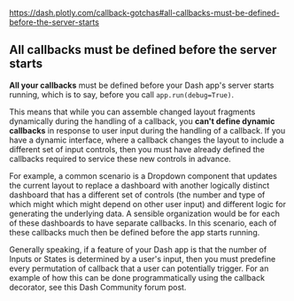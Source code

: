 <https://dash.plotly.com/callback-gotchas#all-callbacks-must-be-defined-before-the-server-starts>

## All callbacks must be defined before the server starts

**All your callbacks** must be defined before your Dash app's server starts running, which is to say, before you call `app.run(debug=True)`.

This means that while you can assemble changed layout fragments dynamically during the handling of a callback, you **can't define dynamic callbacks** in response to user input during the handling of a callback. If you have a dynamic interface, where a callback changes the layout to include a different set of input controls, then you must have already defined the callbacks required to service these new controls in advance.

For example, a common scenario is a Dropdown component that updates the current layout to replace a dashboard with another logically distinct dashboard that has a different set of controls (the number and type of which might which might depend on other user input) and different logic for generating the underlying data. A sensible organization would be for each of these dashboards to have separate callbacks. In this scenario, each of these callbacks much then be defined before the app starts running.

Generally speaking, if a feature of your Dash app is that the number of Inputs or States is determined by a user's input, then you must predefine every permutation of callback that a user can potentially trigger. For an example of how this can be done programmatically using the callback decorator, see this Dash Community forum post.
